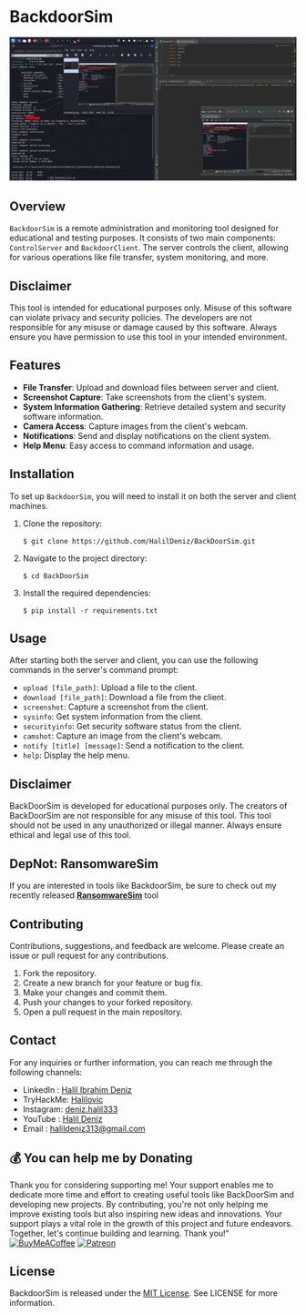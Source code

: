 # **BackdoorSim**

<img src="source/BackDoorSim.png"></img>

## **Overview**
`BackdoorSim` is a remote administration and monitoring tool designed for educational and testing purposes. It consists of two main components: `ControlServer` and `BackdoorClient`. The server controls the client, allowing for various operations like file transfer, system monitoring, and more.

## **Disclaimer**
This tool is intended for educational purposes only. Misuse of this software can violate privacy and security policies. The developers are not responsible for any misuse or damage caused by this software. Always ensure you have permission to use this tool in your intended environment.


## **Features**
- **File Transfer**: Upload and download files between server and client.
- **Screenshot Capture**: Take screenshots from the client's system.
- **System Information Gathering**: Retrieve detailed system and security software information.
- **Camera Access**: Capture images from the client's webcam.
- **Notifications**: Send and display notifications on the client system.
- **Help Menu**: Easy access to command information and usage.

## **Installation**
To set up `BackdoorSim`, you will need to install it on both the server and client machines.

1. Clone the repository:

   ```shell
   $ git clone https://github.com/HalilDeniz/BackDoorSim.git
   ```

2. Navigate to the project directory:

   ```shell
   $ cd BackDoorSim
   ```

3. Install the required dependencies:

   ```shell
   $ pip install -r requirements.txt
   ```
## **Usage**
After starting both the server and client, you can use the following commands in the server's command prompt:

- `upload [file_path]`: Upload a file to the client.
- `download [file_path]`: Download a file from the client.
- `screenshot`: Capture a screenshot from the client.
- `sysinfo`: Get system information from the client.
- `securityinfo`: Get security software status from the client.
- `camshot`: Capture an image from the client's webcam.
- `notify [title] [message]`: Send a notification to the client.
- `help`: Display the help menu.



## **Disclaimer**
BackDoorSim is developed for educational purposes only. The creators of BackDoorSim are not responsible for any misuse of this tool. This tool should not be used in any unauthorized or illegal manner. Always ensure ethical and legal use of this tool.

## **DepNot: RansomwareSim**
If you are interested in tools like BackdoorSim, be sure to check out my recently released **[RansomwareSim](https://denizhalil.com/2023/12/30/ransomware-prevention-education/)** tool

## **Contributing**
Contributions, suggestions, and feedback are welcome. Please create an issue or pull request for any contributions.
1. Fork the repository.
2. Create a new branch for your feature or bug fix.
3. Make your changes and commit them.
4. Push your changes to your forked repository.
5. Open a pull request in the main repository.



## **Contact**
For any inquiries or further information, you can reach me through the following channels:

- LinkedIn : [Halil Ibrahim Deniz](https://www.linkedin.com/in/halil-ibrahim-deniz/)
- TryHackMe: [Halilovic](https://tryhackme.com/p/halilovic)
- Instagram: [deniz.halil333](https://www.instagram.com/deniz.halil333/)
- YouTube  : [Halil Deniz](https://www.youtube.com/c/HalilDeniz)
- Email    : halildeniz313@gmail.com

## 💰 You can help me by Donating
  Thank you for considering supporting me! Your support enables me to dedicate more time and effort to creating useful tools like BackDoorSim and developing new projects. By contributing, you're not only helping me improve existing tools but also inspiring new ideas and innovations. Your support plays a vital role in the growth of this project and future endeavors. Together, let's continue building and learning. Thank you!"<br>
  [![BuyMeACoffee](https://img.shields.io/badge/Buy%20Me%20a%20Coffee-ffdd00?style=for-the-badge&logo=buy-me-a-coffee&logoColor=black)](https://buymeacoffee.com/halildeniz) 
  [![Patreon](https://img.shields.io/badge/Patreon-F96854?style=for-the-badge&logo=patreon&logoColor=white)](https://patreon.com/denizhalil) 

  
## License
BackdoorSim is released under the [MIT License](LICENSE). See LICENSE for more information.
